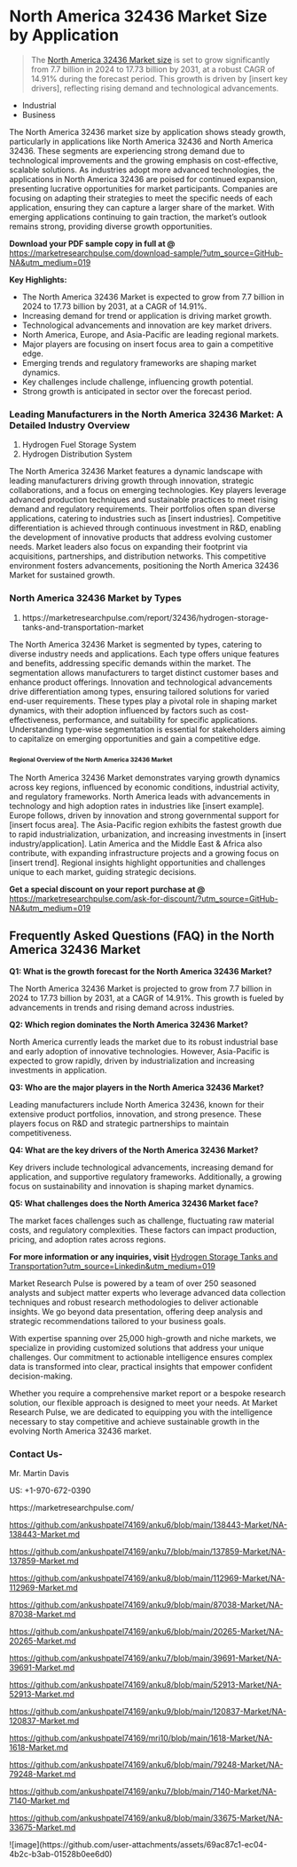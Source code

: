 <h1>North America 32436 Market&nbsp;Size by Application</h1><blockquote><p>The <a href="https://marketresearchpulse.com/download-sample/?utm_source=GitHub-NA&amp;utm_medium=019">North America 32436 Market size</a> is set to grow significantly from 7.7 billion in 2024 to 17.73 billion by 2031, at a robust CAGR of 14.91% during the forecast period. This growth is driven by [insert key drivers], reflecting rising demand and technological advancements.</p></blockquote><ul><li>Industrial<li> Business</li></ul><p>The North America 32436 market size by application shows steady growth, particularly in applications like North America 32436 and North America 32436. These segments are experiencing strong demand due to technological improvements and the growing emphasis on cost-effective, scalable solutions. As industries adopt more advanced technologies, the applications in North America 32436 are poised for continued expansion, presenting lucrative opportunities for market participants. Companies are focusing on adapting their strategies to meet the specific needs of each application, ensuring they can capture a larger share of the market. With emerging applications continuing to gain traction, the market’s outlook remains strong, providing diverse growth opportunities.</p><p><strong>Download your PDF sample copy in full at @ </strong><a href="https://marketresearchpulse.com/download-sample/?utm_source=GitHub-NA&amp;utm_medium=019">https://marketresearchpulse.com/download-sample/?utm_source=GitHub-NA&amp;utm_medium=019</a></p><p><strong>Key Highlights: </strong></p><ul><li>The North America 32436 Market is expected to grow from 7.7 billion in 2024 to 17.73 billion by 2031, at a CAGR of 14.91%.</li><li>Increasing demand for trend or application is driving market growth.</li><li>Technological advancements and innovation are key market drivers.</li><li>North America, Europe, and Asia-Pacific are leading regional markets.</li><li>Major players are focusing on insert focus area to gain a competitive edge.</li><li>Emerging trends and regulatory frameworks are shaping market dynamics.</li><li>Key challenges include challenge, influencing growth potential.</li><li>Strong growth is anticipated in sector over the forecast period.</li></ul><h3>Leading Manufacturers in the North America 32436 Market: A Detailed Industry Overview</h3><ol><li>Hydrogen Fuel Storage System<li> Hydrogen Distribution System</li></ol><div class="flex max-w-full flex-col flex-grow"><div class="min-h-8 text-message flex w-full flex-col items-end gap-2 whitespace-normal break-words [.text-message+&amp;]:mt-5" dir="auto" data-message-author-role="assistant" data-message-id="fd8432e4-4910-450d-b182-61b7bfb0a01f" data-message-model-slug="gpt-4o"><div class="flex w-full flex-col gap-1 empty:hidden first:pt-[3px]"><div class="markdown prose w-full break-words dark:prose-invert light"><p>The North America 32436 Market features a dynamic landscape with leading manufacturers driving growth through innovation, strategic collaborations, and a focus on emerging technologies. Key players leverage advanced production techniques and sustainable practices to meet rising demand and regulatory requirements. Their portfolios often span diverse applications, catering to industries such as [insert industries]. Competitive differentiation is achieved through continuous investment in R&amp;D, enabling the development of innovative products that address evolving customer needs. Market leaders also focus on expanding their footprint via acquisitions, partnerships, and distribution networks. This competitive environment fosters advancements, positioning the North America 32436 Market for sustained growth.</p></div></div></div></div><h3>North America 32436 Market by Types</h3><ol><li>https://marketresearchpulse.com/report/32436/hydrogen-storage-tanks-and-transportation-market</li></ol><div class="flex max-w-full flex-col flex-grow"><div class="min-h-8 text-message flex w-full flex-col items-end gap-2 whitespace-normal break-words [.text-message+&amp;]:mt-5" dir="auto" data-message-author-role="assistant" data-message-id="084470be-0bb7-4664-bddf-5156b4f41249" data-message-model-slug="gpt-4o-mini"><div class="flex w-full flex-col gap-1 empty:hidden first:pt-[3px]"><div class="markdown prose w-full break-words dark:prose-invert light"><p>The North America 32436 Market is segmented by types, catering to diverse industry needs and applications. Each type offers unique features and benefits, addressing specific demands within the market. The segmentation allows manufacturers to target distinct customer bases and enhance product offerings. Innovation and technological advancements drive differentiation among types, ensuring tailored solutions for varied end-user requirements. These types play a pivotal role in shaping market dynamics, with their adoption influenced by factors such as cost-effectiveness, performance, and suitability for specific applications. Understanding type-wise segmentation is essential for stakeholders aiming to capitalize on emerging opportunities and gain a competitive edge.</p></div></div></div></div><h3><span style="font-size: 11px;">Regional Overview of the North America 32436 Market</span></h3><div class="flex max-w-full flex-col flex-grow"><div class="min-h-8 text-message flex w-full flex-col items-end gap-2 whitespace-normal break-words [.text-message+&amp;]:mt-5" dir="auto" data-message-author-role="assistant" data-message-id="e9038762-ce64-4e30-91c9-9bd413514231" data-message-model-slug="gpt-4o-mini"><div class="flex w-full flex-col gap-1 empty:hidden first:pt-[3px]"><div class="markdown prose w-full break-words dark:prose-invert light"><p>The North America 32436 Market demonstrates varying growth dynamics across key regions, influenced by economic conditions, industrial activity, and regulatory frameworks. North America leads with advancements in technology and high adoption rates in industries like [insert example]. Europe follows, driven by innovation and strong governmental support for [insert focus area]. The Asia-Pacific region exhibits the fastest growth due to rapid industrialization, urbanization, and increasing investments in [insert industry/application]. Latin America and the Middle East &amp; Africa also contribute, with expanding infrastructure projects and a growing focus on [insert trend]. Regional insights highlight opportunities and challenges unique to each market, guiding strategic decisions.</p></div></div></div></div><p><strong>Get a special discount on your report purchase at @ </strong><a href="https://marketresearchpulse.com/ask-for-discount/?utm_source=GitHub-NA&amp;utm_medium=019">https://marketresearchpulse.com/ask-for-discount/?utm_source=GitHub-NA&amp;utm_medium=019</a></p><h2>Frequently Asked Questions (FAQ) in the North America 32436 Market</h2><p><strong>Q1: What is the growth forecast for the North America 32436 Market?</strong></p><p>The North America 32436 Market is projected to grow from 7.7 billion in 2024 to 17.73 billion by 2031, at a CAGR of 14.91%. This growth is fueled by advancements in trends and rising demand across industries.</p><p><strong>Q2: Which region dominates the North America 32436 Market?</strong></p><p>North America currently leads the market due to its robust industrial base and early adoption of innovative technologies. However, Asia-Pacific is expected to grow rapidly, driven by industrialization and increasing investments in application.</p><p><strong>Q3: Who are the major players in the North America 32436 Market?</strong></p><p>Leading manufacturers include North America 32436, known for their extensive product portfolios, innovation, and strong presence. These players focus on R&amp;D and strategic partnerships to maintain competitiveness.</p><p><strong>Q4: What are the key drivers of the North America 32436 Market?</strong></p><p>Key drivers include technological advancements, increasing demand for application, and supportive regulatory frameworks. Additionally, a growing focus on sustainability and innovation is shaping market dynamics.</p><p><strong>Q5: What challenges does the North America 32436 Market face?</strong></p><p>The market faces challenges such as challenge, fluctuating raw material costs, and regulatory complexities. These factors can impact production, pricing, and adoption rates across regions.</p><p><strong>For more information or any inquiries, visit&nbsp;</strong><a href="Hydrogen Storage Tanks and Transportation?utm_source=Linkedin&utm_medium=019">Hydrogen Storage Tanks and Transportation?utm_source=Linkedin&utm_medium=019</a></p><p>Market Research Pulse is powered by a team of over 250 seasoned analysts and subject matter experts who leverage advanced data collection techniques and robust research methodologies to deliver actionable insights. We go beyond data presentation, offering deep analysis and strategic recommendations tailored to your business goals.</p><p>With expertise spanning over 25,000 high-growth and niche markets, we specialize in providing customized solutions that address your unique challenges. Our commitment to actionable intelligence ensures complex data is transformed into clear, practical insights that empower confident decision-making.</p><p>Whether you require a comprehensive market report or a bespoke research solution, our flexible approach is designed to meet your needs. At Market Research Pulse, we are dedicated to equipping you with the intelligence necessary to stay competitive and achieve sustainable growth in the evolving North America 32436 market.</p><h3><strong>Contact Us-</strong></h3><p>Mr. Martin Davis</p><p>US: +1-970-672-0390</p><p>https://marketresearchpulse.com/</p><p><a href="https://github.com/ankushpatel74169/anku6/blob/main/138443-Market/NA-138443-Market.md">https://github.com/ankushpatel74169/anku6/blob/main/138443-Market/NA-138443-Market.md</a></p><p><a href="https://github.com/ankushpatel74169/anku7/blob/main/137859-Market/NA-137859-Market.md">https://github.com/ankushpatel74169/anku7/blob/main/137859-Market/NA-137859-Market.md</a></p><p><a href="https://github.com/ankushpatel74169/anku8/blob/main/112969-Market/NA-112969-Market.md">https://github.com/ankushpatel74169/anku8/blob/main/112969-Market/NA-112969-Market.md</a></p><p><a href="https://github.com/ankushpatel74169/anku9/blob/main/87038-Market/NA-87038-Market.md">https://github.com/ankushpatel74169/anku9/blob/main/87038-Market/NA-87038-Market.md</a></p><p><a href="https://github.com/ankushpatel74169/anku6/blob/main/20265-Market/NA-20265-Market.md">https://github.com/ankushpatel74169/anku6/blob/main/20265-Market/NA-20265-Market.md</a></p><p><a href="https://github.com/ankushpatel74169/anku7/blob/main/39691-Market/NA-39691-Market.md">https://github.com/ankushpatel74169/anku7/blob/main/39691-Market/NA-39691-Market.md</a></p><p><a href="https://github.com/ankushpatel74169/anku8/blob/main/52913-Market/NA-52913-Market.md">https://github.com/ankushpatel74169/anku8/blob/main/52913-Market/NA-52913-Market.md</a></p><p><a href="https://github.com/ankushpatel74169/anku9/blob/main/120837-Market/NA-120837-Market.md">https://github.com/ankushpatel74169/anku9/blob/main/120837-Market/NA-120837-Market.md</a></p><p><a href="https://github.com/ankushpatel74169/mri10/blob/main/1618-Market/NA-1618-Market.md">https://github.com/ankushpatel74169/mri10/blob/main/1618-Market/NA-1618-Market.md</a></p><p><a href="https://github.com/ankushpatel74169/anku6/blob/main/79248-Market/NA-79248-Market.md">https://github.com/ankushpatel74169/anku6/blob/main/79248-Market/NA-79248-Market.md</a></p><p><a href="https://github.com/ankushpatel74169/anku7/blob/main/7140-Market/NA-7140-Market.md">https://github.com/ankushpatel74169/anku7/blob/main/7140-Market/NA-7140-Market.md</a></p><p><a href="https://github.com/ankushpatel74169/anku8/blob/main/33675-Market/NA-33675-Market.md">https://github.com/ankushpatel74169/anku8/blob/main/33675-Market/NA-33675-Market.md</a></p>
![image](https://github.com/user-attachments/assets/69ac87c1-ec04-4b2c-b3ab-01528b0ee6d0)
